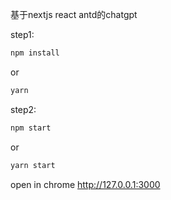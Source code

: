基于nextjs react antd的chatgpt

step1:
```js
npm install 
```
or
```js
yarn
```

step2:

```js
npm start
```
or
```js
yarn start
```
open in chrome http://127.0.0.1:3000